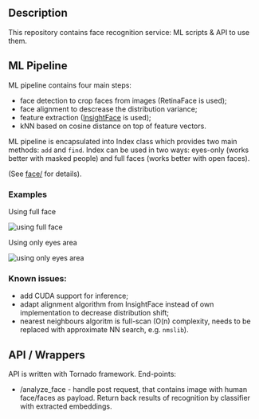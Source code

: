 ## Description
This repository contains face recognition service: ML scripts & API to use them.

## ML Pipeline
ML pipeline contains four main steps:
- face detection to crop faces from images (RetinaFace is used);
- face alignment to descrease the distribution variance; 
- feature extraction ([InsightFace](https://github.com/deepinsight/insightface) is used);
- kNN based on cosine distance on top of feature vectors. 

ML pipeline is encapsulated into Index class which provides two main methods: `add` and `find`. 
Index can be used in two ways: eyes-only (works better with masked people) and full faces (works better with open faces).

(See [face/](https://github.com/feanor-on-fire/face_recognition/tree/master/face) for details). 

### Examples 

Using full face

![using full face](https://github.com/feanor-on-fire/face_recognition/blob/master/match_full.jpg?raw=true)

Using only eyes area

![using only eyes area](https://github.com/feanor-on-fire/face_recognition/blob/master/match_eyes.jpg?raw=true)

### Known issues: 
- add CUDA support for inference; 
- adapt alignment algorithm from InsightFace instead of own implementation to decrease distribution shift; 
- nearest neighbours algoritm is full-scan (O(n) complexity, needs to be replaced with approximate NN search, e.g. `nmslib`).


## API / Wrappers 
API is written with Tornado framework.
End-points:
- /analyze_face - handle post request, that contains image with human face/faces as payload. Return back results of recognition by classifier with extracted embeddings.
